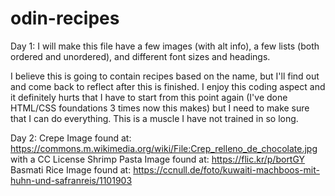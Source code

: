# odin-recipes

Day 1:
I will make this file have a few images (with alt info), a few lists (both ordered and unordered), and different font sizes and headings.

I believe this is going to contain recipes based on the name, but I'll find out and come back to reflect after this is finished. I enjoy this coding aspect and it definitely hurts that I have to start from this point again (I've done HTML/CSS foundations 3 times now this makes) but I need to make sure that I can do everything. This is a muscle I have not trained in so long.

Day 2:
Crepe Image found at: https://commons.m.wikimedia.org/wiki/File:Crep_relleno_de_chocolate.jpg with a CC License
Shrimp Pasta Image found at: https://flic.kr/p/bortGY
Basmati Rice Image found at: https://ccnull.de/foto/kuwaiti-machboos-mit-huhn-und-safranreis/1101903